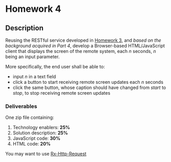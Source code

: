 # Homework 4
## Description
Reusing the RESTful service developed in [Homework 3](../P3-Performance/homework.md), and *based on the background acquired in Part 4*, develop a Browser-based HTML/JavaScript client that displays the screen of the remote system, each *n* seconds, *n* being an input parameter.

More specifically, the end user shall be able to:
- input *n* in a text field
- click a button to start receiving remote screen updates each *n* seconds
- click the same button, whose caption should have changed from *start* to *stop*, to stop receiving remote screen updates

### Deliverables
One zip file containing:
1. Technology enablers: **25%**
2. Solution description: **25%**
3. JavaScript code: **30%**
4. HTML code: **20%**

You may want to use [Rx-Http-Request](https://www.npmjs.com/package/@akanass/rx-http-request)